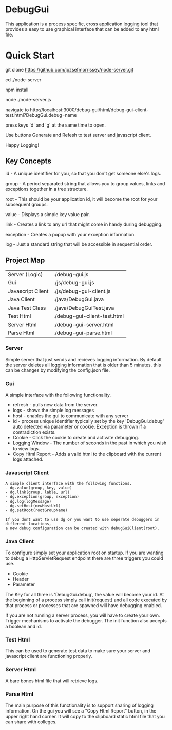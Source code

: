 # DebugGui

This application is a process specific, cross application logging tool that
provides a easy to use graphical interface that can be added to any html file.

# Quick Start
  git clone https://github.com/jozsefmorrissey/node-server.git

  cd ./node-server

  npm install

  node ./node-server.js

  navigate to http://localhost:3000/debug-gui/html/debug-gui-client-test.html?DebugGui.debug=name

  press keys 'd' and 'g' at the same time to open.

  Use buttons Generate and Refesh to test server and javascript client.

  Happy Logging!

## Key Concepts
  id - A unique identifier for you, so that you don't get someone else's logs.

  group - A period separated string that allows you to group values, links
  and exceptions together in a tree structure.

  root - This should be your application id, it will become the root for your
  subsequent groups.

  value - Displays a simple key value pair.

  link - Creates a link to any url that might come in handy during debugging.

  exception - Creates a popup with your exception information.

  log - Just a standard string that will be accessible in sequential order.

## Project Map
  <table>
    <tr><td>Server (Logic)</td><td>./debug-gui.js</td></tr>
    <tr><td>Gui</td><td>./js/debug-gui.js</td></tr>
    <tr><td>Javascript Client</td><td>./js/debug-gui-client.js</td></tr>
    <tr><td>Java Client</td><td>./java/DebugGui.java</td></tr>
    <tr><td>Java Test Class</td><td>./java/DebugGuiTest.java</td></tr>
    <tr><td>Test Html</td><td>./debug-gui-client-test.html</td></tr>
    <tr><td>Server Html</td><td>./debug-gui-server.html</td></tr>
    <tr><td>Parse Html</td><td>./debug-gui-parse.html</td></tr>
  </table>

### Server
  Simple server that just sends and recieves logging information. By default
  the server deletes all logging information that is older than 5 minutes.
  this can be changes by modifying the config.json file.

### Gui
 A simple interface with the following functionality.
  - refresh - pulls new data from the server.
  - logs - shows the simple log messages
  - host - enables the gui to communicate with any server
  - id - process unique identifier typically set by the key 'DebugGui.debug'
    auto detected via parameter or cookie. Exception is thrown if a contradiction exists.
  - Cookie - Click the cookie to create and activate debugging.
  - Logging Window - The number of seconds in the past in which you wish to view logs.
  - Copy Html Report - Adds a valid html to the clipboard with the current
    logs attached.

### Javascript Client
    A simple client interface with the following functions.
    - dg.value(group, key, value)
    - dg.link(group, lable, url)
    - dg.exception(group, exception)
    - dg.log(logMessage)
    - dg.setHost(newHostUrl)
    - dg.setRoot(rootGroupName)

    If you dont want to use dg or you want to use seperate debuggers in different locations,
    a new debug configuration can be created with debugGuiClient(root).

### Java Client
  To configure simply set your application root on startup. If you are wanting
  to debug a HttpServletRequest endpoint there are three triggers you could use.
  - Cookie
  - Header
  - Parameter

  The Key for all three is 'DebugGui.debug', the value will become your id. At the
  beginning of a process simply call init(request) and all code executed by that
  process or processes that are spawned will have debugging enabled.

  If you are not running a server process, you will have to create your own.
  Trigger mechanisms to activate the debugger. The init function also accepts
  a boolean and id.

### Test Html
  This can be used to generate test data to make sure your server and javascript
  client are functioning properly.

### Server Html
  A bare bones html file that will retrieve logs.

### Parse Html
  The main purpose of this functionality is to support sharing of logging
  information. On the gui you will see a "Copy Html Report" button, in the upper
  right hand corner. It will copy to the clipboard static html file that you can share with
  colleges.
